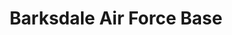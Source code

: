 ---
title: Barksdale Air Force Base
url: /barksdale-air-force-base/
latitude: 32.512
longitude: -93.598
---